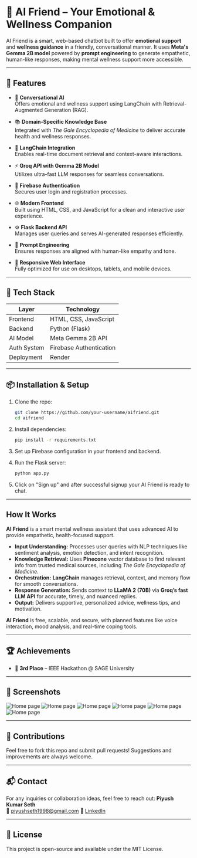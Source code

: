 # 🤖 AI Friend – Your Emotional & Wellness Companion

AI Friend is a smart, web-based chatbot built to offer **emotional support** and **wellness guidance** in a friendly, conversational manner. It uses **Meta's Gemma 2B model** powered by **prompt engineering** to generate empathetic, human-like responses, making mental wellness support more accessible.

---

## 🚀 Features

- 🧠 **Conversational AI**  
  Offers emotional and wellness support using LangChain with Retrieval-Augmented Generation (RAG).

- 📚 **Domain-Specific Knowledge Base**  
  Integrated with *The Gale Encyclopedia of Medicine* to deliver accurate health and wellness responses.

- 🔗 **LangChain Integration**  
  Enables real-time document retrieval and context-aware interactions.

- ⚡ **Groq API with Gemma 2B Model**  
  Utilizes ultra-fast LLM responses for seamless conversations.

- 🔐 **Firebase Authentication**  
  Secures user login and registration processes.

- 🌐 **Modern Frontend**  
  Built using HTML, CSS, and JavaScript for a clean and interactive user experience.

- ⚙️ **Flask Backend API**  
  Manages user queries and serves AI-generated responses efficiently.

- 🎯 **Prompt Engineering**  
  Ensures responses are aligned with human-like empathy and tone.

- 📱 **Responsive Web Interface**  
  Fully optimized for use on desktops, tablets, and mobile devices.

---

## 💠 Tech Stack

| Layer        | Technology              |
|--------------|--------------------------|
| Frontend     | HTML, CSS, JavaScript    |
| Backend      | Python (Flask)           |
| AI Model     | Meta Gemma 2B API        |
| Auth System  | Firebase Authentication  |
| Deployment   | Render                   |

---

## 📦 Installation & Setup

1. Clone the repo:
   ```bash
   git clone https://github.com/your-username/aifriend.git
   cd aifriend
   ```

2. Install dependencies:
   ```bash
   pip install -r requirements.txt
   ```

3. Set up Firebase configuration in your frontend and backend.

4. Run the Flask server:
   ```bash
   python app.py
   ```

5. Click on "Sign up" and after successful signup your AI Friend is ready to chat.

---

## How It Works

**AI Friend** is a smart mental wellness assistant that uses advanced AI to provide empathetic, health-focused support.

- **Input Understanding:** Processes user queries with NLP techniques like sentiment analysis, emotion detection, and intent recognition.
- **Knowledge Retrieval:** Uses **Pinecone** vector database to find relevant info from trusted medical sources, including *The Gale Encyclopedia of Medicine*.
- **Orchestration:** **LangChain** manages retrieval, context, and memory flow for smooth conversations.
- **Response Generation:** Sends context to **LLaMA 2 (70B)** via **Groq’s fast LLM API** for accurate, timely, and nuanced replies.
- **Output:** Delivers supportive, personalized advice, wellness tips, and motivation.

**AI Friend** is free, scalable, and secure, with planned features like voice interaction, mood analysis, and real-time coping tools.



---

## 🏆 Achievements

- 🥉 **3rd Place** – IEEE Hackathon @ SAGE University

---

## 📸 Screenshots

![Home page](screenshots/Screenshot%202025-05-17%20015738.png)
![Home page](screenshots/Screenshot%202025-05-17%20015752.png)
![Home page](screenshots/Screenshot%202025-05-17%20015808.png)
![Home page](screenshots/Screenshot%202025-05-17%20015817.png)
![Home page](screenshots/Screenshot%202025-05-17%20015828.png)
![Home page](screenshots/Screenshot%202025-05-17%20020513.png)


---

## 🤝 Contributions

Feel free to fork this repo and submit pull requests! Suggestions and improvements are always welcome.

---

## 📬 Contact

For any inquiries or collaboration ideas, feel free to reach out:
**Piyush Kumar Seth**  
📧   piyushseth1998@gmail.com
🔗 [LinkedIn](https://www.linkedin.com/in/piyush-seth-646275218/)

---

## 📄 License

This project is open-source and available under the MIT License.

